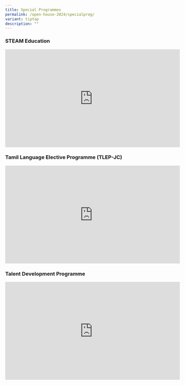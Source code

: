 ```yaml
---
title: Special Programmes
permalink: /open-house-2024/specialprog/
variant: tiptap
description: ""
---
```

<h3><strong>STEAM Education</strong></h3><div class="iframe-wrapper"><iframe height="315" width="560" allowfullscreen="true" frameborder="0" src="https://www.youtube.com/embed/zpHwnlKGQTM?si=pbGYO8s7dQROFNbk"></iframe></div><p></p><h3><strong>Tamil Language Elective Programme (TLEP-JC)</strong></h3><div class="iframe-wrapper"><iframe height="315" width="560" allowfullscreen="true" frameborder="0" src="https://www.youtube.com/embed/rdCzg38KCro?si=8j1cdVIckMdWIR53"></iframe></div><p></p><h3><strong>Talent Development Programme</strong></h3><div class="iframe-wrapper"><iframe height="315" width="560" allowfullscreen="true" frameborder="0" src="https://www.youtube.com/embed/jmDpAOY7UTg?si=5m7CwcUWz0trjrU2"></iframe></div><p></p>